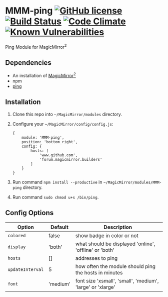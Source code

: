 # MMM-ping [![GitHub license](https://img.shields.io/badge/license-MIT-blue.svg?style=flat)](https://raw.githubusercontent.com/fewieden/MMM-ping/master/LICENSE) [![Build Status](https://travis-ci.org/fewieden/MMM-ping.svg?branch=master)](https://travis-ci.org/fewieden/MMM-ping) [![Code Climate](https://codeclimate.com/github/fewieden/MMM-ping/badges/gpa.svg?style=flat)](https://codeclimate.com/github/fewieden/MMM-ping) [![Known Vulnerabilities](https://snyk.io/test/github/fewieden/mmm-ping/badge.svg)](https://snyk.io/test/github/fewieden/mmm-ping)

Ping Module for MagicMirror<sup>2</sup>

## Dependencies

* An installation of [MagicMirror<sup>2</sup>](https://github.com/MichMich/MagicMirror)
* npm
* [ping](https://www.npmjs.com/package/ping)

## Installation

1. Clone this repo into `~/MagicMirror/modules` directory.
1. Configure your `~/MagicMirror/config/config.js`:

    ```
    {
        module: 'MMM-ping',
        position: 'bottom_right',
        config: {
            hosts: [
                'www.github.com',
                'forum.magicmirror.builders'
            ]
        }
    }
    ```

1. Run command `npm install --productive` in `~/MagicMirror/modules/MMM-ping` directory.
1. Run command `sudo chmod u+s /bin/ping`.

## Config Options

| **Option** | **Default** | **Description** |
| --- | --- | --- |
| `colored` | false | show badge in color or not |
| `display` | 'both' | what should be displayed 'online', 'offline' or 'both' |
| `hosts` | [] | addresses to ping |
| `updateInterval` | 5 | how often the module should ping the hosts in minutes |
| `font` | 'medium' | font size 'xsmall', 'small', 'medium', 'large' or 'xlarge' |
